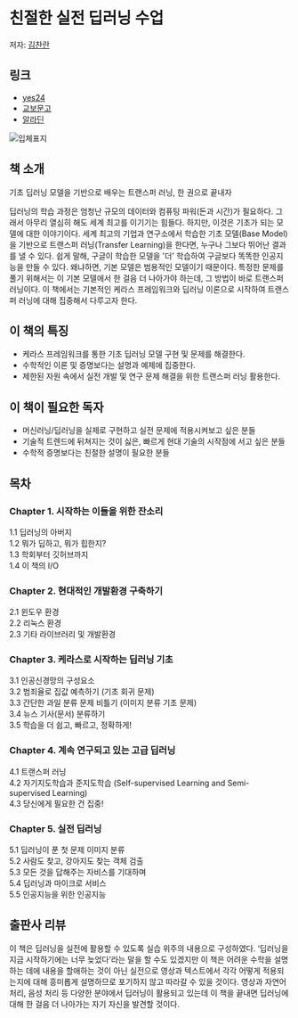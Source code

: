 # 친절한 실전 딥러닝 수업
저자: [김찬란](https://github.com/seriousran)

## 링크

- [yes24](http://www.yes24.com/Product/Goods/89649505?scode=032&OzSrank=1)
- [교보문고](http://www.kyobobook.co.kr/product/detailViewKor.laf?ejkGb=KOR&mallGb=KOR&barcode=9791190014809&orderClick=LET&Kc=)
- [알라딘](https://www.aladin.co.kr/shop/wproduct.aspx?ItemId=236205748)

![입체표지](https://user-images.githubusercontent.com/21074282/77288089-650ab800-6d1a-11ea-83e3-aea5886e9661.png)

## 책 소개

기초 딥러닝 모델을 기반으로 배우는 트랜스퍼 러닝,
한 권으로 끝내자

딥러닝의 학습 과정은 엄청난 규모의 데이터와 컴퓨팅 파워(돈과 시간)가 필요하다. 그래서 아무리 열심히 해도 세계 최고를 이기기는 힘들다. 하지만, 이것은 기초가 되는 모델에 대한 이야기이다. 세계 최고의 기업과 연구소에서 학습한 기초 모델(Base Model)을 기반으로 트랜스퍼 러닝(Transfer Learning)을 한다면, 누구나 그보다 뛰어난 결과를 낼 수 있다. 쉽게 말해, 구글이 학습한 모델을 '더' 학습하여 구글보다 똑똑한 인공지능을 만들 수 있다. 왜냐하면, 기본 모델은 범용적인 모델이기 때문이다. 특정한 문제를 풀기 위해서는 이 기본 모델에서 한 걸음 더 나아가야 하는데, 그 방법이 바로 트랜스퍼 러닝이다. 이 책에서는 기본적인 케라스 프레임워크와 딥러닝 이론으로 시작하여 트랜스퍼 러닝에 대해 집중해서 다루고자 한다.

## 이 책의 특징

- 케라스 프레임워크를 통한 기초 딥러닝 모델 구현 및 문제를 해결한다.
- 수학적인 이론 및 증명보다는 설명과 예제에 집중한다.
- 제한된 자원 속에서 실전 개발 및 연구 문제 해결을 위한 트랜스퍼 러닝 활용한다.

## 이 책이 필요한 독자

- 머신러닝/딥러닝을 실제로 구현하고 실전 문제에 적용시켜보고 싶은 분들
- 기술적 트렌드에 뒤쳐지는 것이 싫은, 빠르게 현대 기술의 시작점에 서고 싶은 분들
- 수학적 증명보다는 친절한 설명이 필요한 분들

## 목차

### Chapter 1. 시작하는 이들을 위한 잔소리
1.1 딥러닝의 아버지 <br/>
1.2 뭐가 딥하고, 뭐가 힙한지? <br/>
1.3 학회부터 깃허브까지 <br/>
1.4 이 책의 I/O <br/>

### Chapter 2. 현대적인 개발환경 구축하기
2.1 윈도우 환경 <br/>
2.2 리눅스 환경 <br/>
2.3 기타 라이브러리 및 개발환경 <br/>

### Chapter 3. 케라스로 시작하는 딥러닝 기초
3.1 인공신경망의 구성요소 <br/>
3.2 범죄율로 집값 예측하기 (기초 회귀 문제) <br/>
3.3 간단한 과일 분류 문제 비틀기 (이미지 분류 기초 문제) <br/>
3.4 뉴스 기사(문서) 분류하기 <br/>
3.5 학습을 더 쉽고, 빠르고, 정확하게! <br/>

### Chapter 4. 계속 연구되고 있는 고급 딥러닝
4.1 트랜스퍼 러닝 <br/>
4.2 자기지도학습과 준지도학습 (Self-supervised Learning and Semi-supervised Learning) <br/>
4.3 당신에게 필요한 건 집중! <br/>

### Chapter 5. 실전 딥러닝
5.1 딥러닝이 푼 첫 문제 이미지 분류 <br/>
5.2 사람도 찾고, 강아지도 찾는 객체 검출 <br/>
5.3 모든 것을 답해주는 자비스를 기대하며 <br/>
5.4 딥러닝과 마이크로 서비스 <br/>
5.5 인공지능을 위한 인공지능 <br/>

## 출판사 리뷰
이 책은 딥러닝을 실전에 활용할 수 있도록 실습 위주의 내용으로 구성하였다. ‘딥러닝을 지금 시작하기에는 너무 늦었다’라는 말을 할 수도 있겠지만 이 책은 어려운 수학을 설명하는 데에 내용을 할애하는 것이 아닌 실전으로 영상과 텍스트에서 각각 어떻게 적용되는지에 대해 흥미롭게 설명하므로 포기하지 않고 따라갈 수 있을 것이다. 영상과 자연어 처리, 음성 처리 등 다양한 분야에서 딥러닝이 활용되고 있는데 이 책을 끝내면 딥러닝에 대해 한 걸음 더 나아가는 자기 자신을 발견할 것이다.
